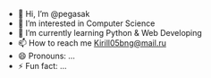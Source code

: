 - 👋 Hi, I’m @pegasak
- 👀 I’m interested in Computer Science
- 🌱 I’m currently learning Python & Web Developing
- 📫 How to reach me Kirill05bng@mail.ru
- 😄 Pronouns: ...
- ⚡ Fun fact: ...

<!---
pegasak/pegasak is a ✨ special ✨ repository because its `README.md` (this file) appears on your GitHub profile.
You can click the Preview link to take a look at your changes.
--->

